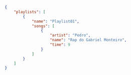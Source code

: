 ﻿```json
{
    "playlists": [
        {
            "name": "Playlist01",
            "songs": [
                {
                    "artist": "Pedro",
                    "name": "Rap do Gabriel Monteiro",
                    "time": 9
                }
            ]
        }
    ]
}
```